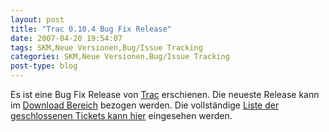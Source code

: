 ```yaml
---
layout: post
title: "Trac 0.10.4 Bug Fix Release"
date: 2007-04-20 19:54:07
tags: SKM,Neue Versionen,Bug/Issue Tracking
categories: SKM,Neue Versionen,Bug/Issue Tracking
post-type: blog
---
```

Es ist eine Bug Fix Release von <a href="http://trac.edgewall.com"  title="Trac">Trac</a> erschienen. Die neueste Release kann im <a href=" http://trac.edgewall.org/wiki/TracDownload"  title="Download Bereich">Download Bereich</a> bezogen werden. Die vollständige 
<a href="http://trac.edgewall.org/query?status=closed&milestone=0.10.4" title="Geschlossene Tickets für 0.10.4">Liste der geschlossenen Tickets kann hier</a> eingesehen werden.

